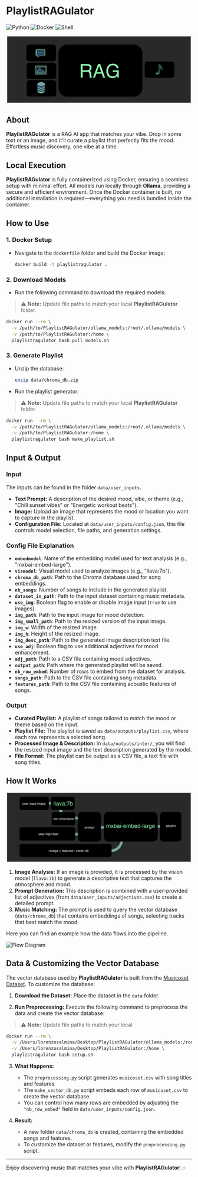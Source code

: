 # PlaylistRAGulator

![Python](https://img.shields.io/badge/Python-3.8%2B-blue?logo=python&logoColor=white)
![Docker](https://img.shields.io/badge/Docker-Containerized-blue?logo=docker&logoColor=white)
![Shell](https://img.shields.io/badge/Shell-Bash-blue?logo=gnu-bash&logoColor=white)


![Flow Diagram](doc/intro.png)

## About
**PlaylistRAGulator** is a RAG AI app that matches your vibe. Drop in some text or an image, and it’ll curate a playlist that perfectly fits the mood. Effortless music discovery, one vibe at a time.

## Local Execution
**PlaylistRAGulator** is fully containerized using Docker, ensuring a seamless setup with minimal effort. All models run locally through **Ollama**, providing a secure and efficient environment. Once the Docker container is built, no additional installation is required—everything you need is bundled inside the container.

## How to Use

### 1. Docker Setup
- Navigate to the `dockerfile` folder and build the Docker image:
  ```bash
  docker build -t playlistragulator .
  ```

### 2. Download Models
- Run the following command to download the required models:
> ⚠️ **Note:** Update file paths to match your local **PlaylistRAGulator** folder.
  ```bash
  docker run --rm \
    -v /path/to/PlaylistRAGulator/ollama_models:/root/.ollama/models \
    -v /path/to/PlaylistRAGulator:/home \
    playlistragulator bash pull_models.sh
  ```


### 3. Generate Playlist
- Unzip the database:
  ```bash
  unzip data/chroma_db.zip
  ```
- Run the playlist generator:
> ⚠️ **Note:** Update file paths to match your local **PlaylistRAGulator** folder.
  ```bash
  docker run --rm \
    -v /path/to/PlaylistRAGulator/ollama_models:/root/.ollama/models \
    -v /path/to/PlaylistRAGulator:/home \
    playlistragulator bash make_playlist.sh
  ```

## Input & Output

### Input

The inputs can be found in the folder `data/user_inputs`.
- **Text Prompt:** A description of the desired mood, vibe, or theme (e.g., "Chill sunset vibes" or "Energetic workout beats").
- **Image:** Upload an image that represents the mood or location you want to capture in the playlist.
- **Configuration File:** Located at `data/user_inputs/config.json`, this file controls model selection, file paths, and generation settings.

### Config File Explanation
- **`embedmodel`**: Name of the embedding model used for text analysis (e.g., "mxbai-embed-large").
- **`vismodel`**: Visual model used to analyze images (e.g., "llava:7b").
- **`chroma_db_path`**: Path to the Chroma database used for song embeddings.
- **`nb_songs`**: Number of songs to include in the generated playlist.
- **`dataset_in_path`**: Path to the input dataset containing music metadata.
- **`use_img`**: Boolean flag to enable or disable image input (`true` to use images).
- **`img_path`**: Path to the input image for mood detection.
- **`img_small_path`**: Path to the resized version of the input image.
- **`img_w`**: Width of the resized image.
- **`img_h`**: Height of the resized image.
- **`img_desc_path`**: Path to the generated image description text file.
- **`use_adj`**: Boolean flag to use additional adjectives for mood enhancement.
- **`adj_path`**: Path to a CSV file containing mood adjectives.
- **`output_path`**: Path where the generated playlist will be saved.
- **`nb_row_embed`**: Number of rows to embed from the dataset for analysis.
- **`songs_path`**: Path to the CSV file containing song metadata.
- **`features_path`**: Path to the CSV file containing acoustic features of songs.

### Output
- **Curated Playlist:** A playlist of songs tailored to match the mood or theme based on the input.
- **Playlist File:** The playlist is saved as `data/outputs/playlist.csv`, where each row represents a selected song.
- **Processed Image & Description:** In `data/outputs/inter/`, you will find the resized input image and the text description generated by the model.
- **File Format:** The playlist can be output as a CSV file, a text file with song titles.


## How It Works

![Flow Diagram](doc/flow.png)

1. **Image Analysis:** If an image is provided, it is processed by the vision model (`llava:7b`) to generate a descriptive text that captures the atmosphere and mood.
2. **Prompt Generation:** This description is combined with a user-provided list of adjectives (from `data/user_inputs/adjectives.csv`) to create a detailed prompt.
3. **Music Matching:** The prompt is used to query the vector database (`data/chroma_db`) that contains embeddings of songs, selecting tracks that best match the mood.

Here you can find an example how the data flows into the pipeline.

![Flow Diagram](doc/example.png)

## Data & Customizing the Vector Database

The vector database used by **PlaylistRAGulator** is built from the [Musicoset Dataset](https://marianaossilva.github.io/DSW2019/). To customize the database:

1. **Download the Dataset:** Place the dataset in the `data` folder.

2. **Run Preprocessing:** Execute the following command to preprocess the data and create the vector database:
> ⚠️ **Note:** Update file paths to match your local 
   ```bash
   docker run --rm \
     -v /Users/lorenzosalmina/Desktop/PlaylistRAGulator/ollama_models:/root/.ollama/models \
     -v /Users/lorenzosalmina/Desktop/PlaylistRAGulator:/home \
     playlistragulator bash setup.sh
   ```

3. **What Happens:**
   - The `preprocessing.py` script generates `musicoset.csv` with song titles and features.
   - The `make_vector_db.py` script embeds each row of `musicoset.csv` to create the vector database.
   - You can control how many rows are embedded by adjusting the `"nb_row_embed"` field in `data/user_inputs/config.json`.
   
4. **Result:**
   - A new folder `data/chroma_db` is created, containing the embedded songs and features.
   - To customize the dataset or features, modify the `preprocessing.py` script.

---
Enjoy discovering music that matches your vibe with **PlaylistRAGulator**! 🎶
